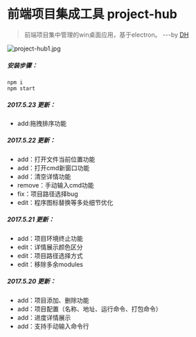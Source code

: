 # 前端项目集成工具 project-hub

> 前端项目集中管理的win桌面应用，基于electron。 ---by [DH](http://denghao.me)

![project-hub1.jpg][1]

##### 安装步骤：
    npm i
	npm start

##### 2017.5.23 更新：
- add:拖拽排序功能

##### 2017.5.22 更新：
- add：打开文件当前位置功能
- add：打开cmd新窗口功能
- add：清空详情功能
- remove：手动输入cmd功能
- fix：项目路径选择bug
- edit：程序图标替换等多处细节优化


##### 2017.5.21 更新：
- add：项目环境终止功能
- edit：详情展示颜色区分
- edit：项目路径选择方式
- edit：移除多余modules

##### 2017.5.20 更新：
- add：项目添加、删除功能
- add：项目配置（名称、地址、运行命令、打包命令）
- add：进度详情展示
- add：支持手动输入命令行

[1]: http://denghao.me/usr/uploads/2017/05/3336752715.jpg